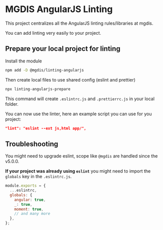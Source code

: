 # MGDIS AngularJS Linting

This project centralizes all the AngularJS linting rules/libraries at mgdis.

You can add linting very easily to your project.

## Prepare your local project for linting

Install the module

```sh
npm add -D @mgdis/linting-angularjs
```

Then create local files to use shared config (eslint and prettier)

```sh
npx linting-angularjs-prepare
```

This command will create `.eslintrc.js` and `.prettierrc.js` in your local folder.

You can now use the linter, here an example script you can use for you project:

```json
"lint": "eslint --ext js,html app/",
```

## Troubleshooting

You might need to upgrade eslint, scope like `@mgdis` are handled since the v5.0.0.

**If your project was already using `eslint`** you might need to import the `globals` key in the `.eslintrc.js`.

```js
module.exports = {
  ...eslintrc,
  globals: {
    angular: true,
    _: true,
    moment: true,
    // and many more
  },
};
```
